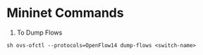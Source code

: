 # Mininet Commands

1. To Dump Flows

```
sh ovs-ofctl --protocols=OpenFlow14 dump-flows <switch-name>
```
